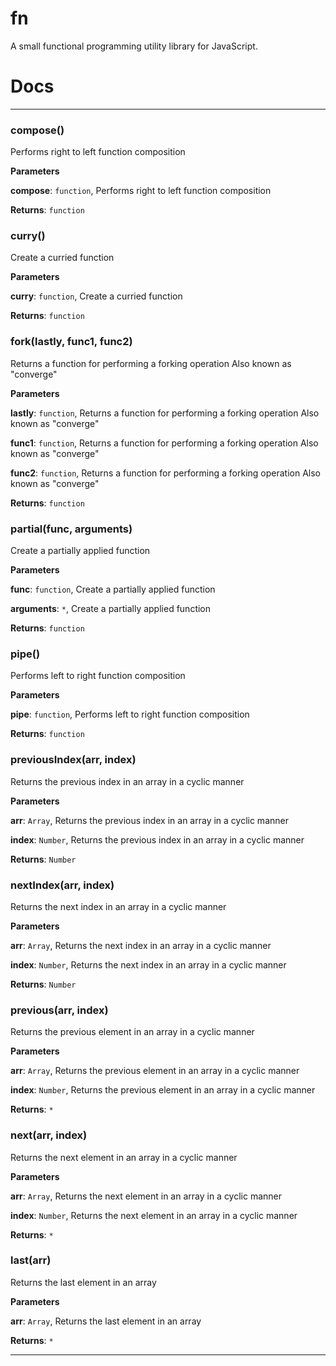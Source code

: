 # fn
A small functional programming utility library for JavaScript.

# Docs

* * *

### compose() 

Performs right to left function composition

**Parameters**

**compose**: `function`, Performs right to left function composition

**Returns**: `function`


### curry() 

Create a curried function

**Parameters**

**curry**: `function`, Create a curried function

**Returns**: `function`


### fork(lastly, func1, func2) 

Returns a function for performing a forking operation
Also known as "converge"

**Parameters**

**lastly**: `function`, Returns a function for performing a forking operation
Also known as "converge"

**func1**: `function`, Returns a function for performing a forking operation
Also known as "converge"

**func2**: `function`, Returns a function for performing a forking operation
Also known as "converge"

**Returns**: `function`


### partial(func, arguments) 

Create a partially applied function

**Parameters**

**func**: `function`, Create a partially applied function

**arguments**: `*`, Create a partially applied function

**Returns**: `function`


### pipe() 

Performs left to right function composition

**Parameters**

**pipe**: `function`, Performs left to right function composition

**Returns**: `function`


### previousIndex(arr, index) 

Returns the previous index in an array in a cyclic manner

**Parameters**

**arr**: `Array`, Returns the previous index in an array in a cyclic manner

**index**: `Number`, Returns the previous index in an array in a cyclic manner

**Returns**: `Number`


### nextIndex(arr, index) 

Returns the next index in an array in a cyclic manner

**Parameters**

**arr**: `Array`, Returns the next index in an array in a cyclic manner

**index**: `Number`, Returns the next index in an array in a cyclic manner

**Returns**: `Number`


### previous(arr, index) 

Returns the previous element in an array in a cyclic manner

**Parameters**

**arr**: `Array`, Returns the previous element in an array in a cyclic manner

**index**: `Number`, Returns the previous element in an array in a cyclic manner

**Returns**: `*`


### next(arr, index) 

Returns the next element in an array in a cyclic manner

**Parameters**

**arr**: `Array`, Returns the next element in an array in a cyclic manner

**index**: `Number`, Returns the next element in an array in a cyclic manner

**Returns**: `*`


### last(arr) 

Returns the last element in an array

**Parameters**

**arr**: `Array`, Returns the last element in an array

**Returns**: `*`



* * *






